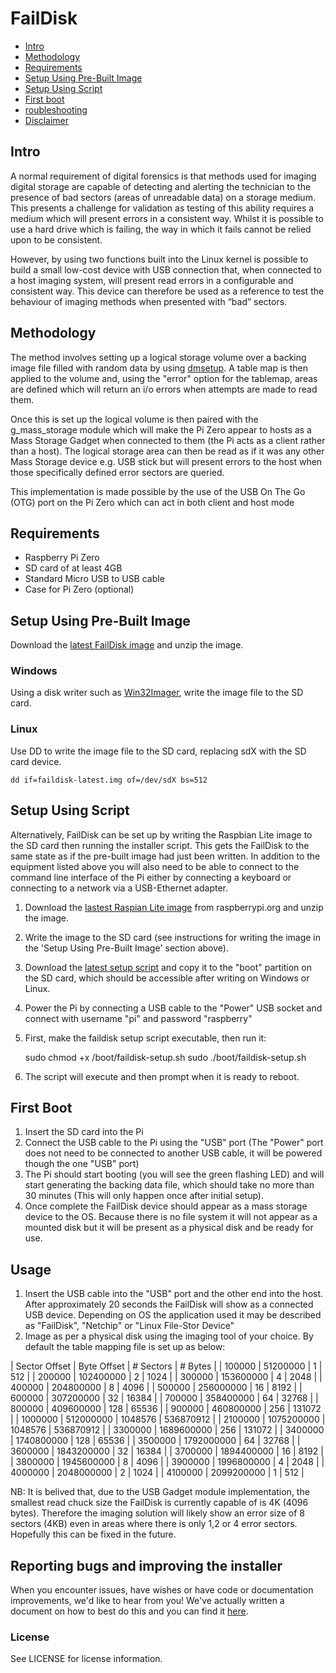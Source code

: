 # FailDisk

- [Intro](#intro)
- [Methodology](#methodology)
- [Requirements](#requirements)
- [Setup Using Pre-Built Image](#setup-prebuilt)
- [Setup Using Script](#setup-script)
- [First boot](#first-boot)
- [roubleshooting](#troubleshooting)
- [Disclaimer](#disclaimer)

## Intro

A normal requirement of digital forensics is that methods used for imaging digital storage are capable of detecting and alerting the technician to the presence of bad sectors (areas of unreadable data) on a storage medium. This presents a challenge for validation as testing of this ability requires a medium which will present errors in a consistent way. Whilst it is possible to use a hard drive which is failing, the way in which it fails cannot be relied upon to be consistent. 

However, by using two functions built into the Linux kernel is possible to build a small low-cost device with USB connection that, when connected to a host imaging system, will present read errors in a configurable and consistent way. This device can therefore be used as a reference to test the behaviour of imaging methods when presented with “bad” sectors.

## Methodology

The method involves setting up a logical storage volume over a backing image file filled with random data by using [dmsetup](http://linux.die.net/man/8/dmsetup). A table map is then applied to the volume and, using the "error" option for the tablemap, areas are defined which will return an i/o errors when attempts are made to read them.

Once this is set up the logical volume is then paired with the g_mass_storage module which will make the Pi Zero appear to hosts as a Mass Storage Gadget when connected to them (the Pi acts as a client rather than a host). The logical storage area can then be read as if it was any other Mass Storage device e.g. USB stick but will present errors to the host when those specifically defined error sectors are queried. 

This implementation is made possible by the use of the USB On The Go (OTG) port on the Pi Zero which can act in both client and host mode

## Requirements
 - Raspberry Pi Zero
 - SD card of at least 4GB
 - Standard Micro USB to USB cable
 - Case for Pi Zero (optional)

## Setup Using Pre-Built Image

Download the [latest FailDisk image](https://s3-eu-west-1.amazonaws.com/divetoolsio/faildisk/releases/faildisk-latest.zip) and unzip the image.

### Windows
Using a disk writer such as [Win32Imager](https://sourceforge.net/projects/win32diskimager/), write the image file to the SD card.

### Linux
Use DD to write the image file to the SD card, replacing sdX with the SD card device.

    dd if=faildisk-latest.img of=/dev/sdX bs=512

## Setup Using Script

Alternatively, FailDisk can be set up by writing the Raspbian Lite image to the SD card then running the installer script. This gets the FailDisk to the same state as if the pre-built image had just been written. In addition to the equipment listed above you will also need to be able to connect to the command line interface of the Pi either by connecting a keyboard or connecting to a network via a USB-Ethernet adapter.

 1. Download the [lastest Raspian Lite image](https://downloads.raspberrypi.org/raspbian_lite_latest) from raspberrypi.org and unzip the image.
 2. Write the image to the SD card (see instructions for writing the image in the 'Setup Using Pre-Built Image' section above).
 3. Download the [latest setup script](https://github.com/divetoolsio/faildisk/blob/master/scripts/faildisk-setup.sh) and copy it to the "boot" partition on the SD card, which should be accessible after writing on Windows or Linux.
 4. Power the Pi by connecting a USB cable to the "Power" USB socket and connect with username "pi" and password "raspberry"
 5. First, make the faildisk setup script executable, then run it:


    sudo chmod +x /boot/faildisk-setup.sh
    sudo ./boot/faildisk-setup.sh

 6. The script will execute and then prompt when it is ready to reboot.

## First Boot
 1. Insert the SD card into the Pi
 2. Connect the USB cable to the Pi using the "USB" port (The "Power" port does not need to be connected to another USB cable, it will be powered though the one "USB" port)
 3. The Pi should start booting (you will see the green flashing LED) and will start generating the backing data file, which should take no more than 30 minutes (This will only happen once after initial setup).
 4. Once complete the FailDisk device should appear as a mass storage device to the OS. Because there is no file system it will not appear as a mounted disk but it will be present as a physical disk and be ready for use.

## Usage

 1. Insert the USB cable into the "USB" port and the other end into the host. After approximately 20 seconds the FailDisk will show as a connected USB device. Depending on OS the application used it may be described as "FailDisk", "Netchip" or "Linux File-Stor Device"
 2. Image as per a physical disk using the imaging tool of your choice. By default the table mapping file is set up as below:
 
| Sector Offset | Byte Offset | # Sectors | # Bytes |
| 100000 | 51200000	 | 1 | 512 |
| 200000 | 102400000 | 2 | 1024 |
| 300000 | 153600000 | 4 | 2048 |
| 400000 | 204800000 | 8 | 4096 |
| 500000 | 256000000 | 16 | 8192 |
| 600000 | 307200000 | 32 | 16384 |
| 700000 | 358400000 | 64 | 32768 |
| 800000 | 409600000 | 128 | 65536 |
| 900000 | 460800000 | 256 | 131072 |
| 1000000 | 512000000	| 1048576 | 536870912 |
| 2100000 |	1075200000 | 1048576 | 536870912 |
| 3300000 | 1689600000 | 256 | 131072 |
| 3400000 |	1740800000 | 128 | 65536 |
| 3500000 | 1792000000 | 64 | 32768 |
| 3600000 | 1843200000 | 32 | 16384 |
| 3700000 | 1894400000 | 16 | 8192 |
| 3800000 | 1945600000 | 8 | 4096 |
| 3900000 | 1996800000 | 4 | 2048 |
| 4000000 | 2048000000 | 2 | 1024 |
| 4100000 | 2099200000 | 1 | 512 |

NB: It is belived that, due to the USB Gadget module implementation, the smallest read chuck size the FailDisk is currently capable of is 4K (4096 bytes). Therefore the imaging solution will likely show an error size of 8 sectors (4KB) even in areas where there is only 1,2 or 4 error sectors. Hopefully this can be fixed in the future.

## Reporting bugs and improving the installer
When you encounter issues, have wishes or have code or documentation improvements, we'd like to hear from you! 
We've actually written a document on how to best do this and you can find it [here](CONTRIBUTING.md).

### License
See LICENSE for license information.
